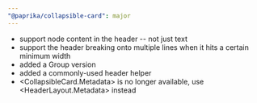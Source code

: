 ```yaml
---
"@paprika/collapsible-card": major
---
```


- support node content in the header -- not just text
- support the header breaking onto multiple lines when it hits a certain minimum width
- added a Group version
- added a commonly-used header helper
- <CollapsibleCard.Metadata> is no longer available, use <HeaderLayout.Metadata> instead
